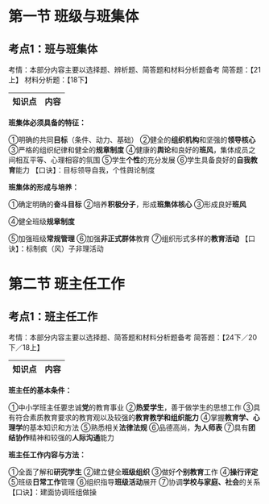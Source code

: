 # 第一节 班级与班集体

## 考点1：班与班集体

考情：本部分内容主要以选择题、辨析题、简答题和材料分析题备考
简答题：【21上】
材料分析题：【18下】

| 知识点 | 内容 |
| ------ | ---- |

**班集体必须具备的特征：**

①明确的共同**目标**（条件、动力、基础）
②健全的**组织机构**和坚强的**领导核心**
③严格的组织纪律和健全的**规章制度**
④健康的**舆论**和良好的**班风**，集体成员之间相互平等、心理相容的氛围
⑤学生**个性**的充分发展
⑥学生具备良好的**自我教育**能力
【口诀】：目标领导自我，个性舆论制度

**班集体的形成与培养：**

①确定明确的**奋斗目标**
②培养**积极分子**，形成**班集体核心**
③形成良好**班风**

④健全班级**规章制度**

⑤加强班级**常规管理**
⑥加强**非正式群体**教育
⑦组织形式多样的**教育活动**
【口诀】：标制疯（风）子非理活动

# 第二节 班主任工作

## 考点1：班主任工作

考情：本部分内容主要以选择题、简答题和材料分析题备考
简答题：【24下／20下／18上】

| 知识点 | 内容 |
| ------ | ---- |

**班主任的基本条件：**

①中小学班主任要忠诚**党**的教育事业
②**热爱学生**，善于做学生的思想工作
③具有符合素质教育要求的教育观以及较强的**教育教学和组织能力**
④掌握**教育学、心理学**的基本知识和方法
⑤熟悉相关**法律法规**
⑥品德高尚，**为人师表**
⑦具有**团结协作**精神和较强的**人际沟通**能力

**班主任工作内容与方法：**

①全面了解和**研究学生**
②建立健全**班级组织**
③做好**个别教育**工作
④**操行评定**
⑤班级**日常工作**管理
⑥组织指导**班级活动**展开
⑦协调**学校与家庭、社会**的关系
【口诀】：建面协调班组做操
